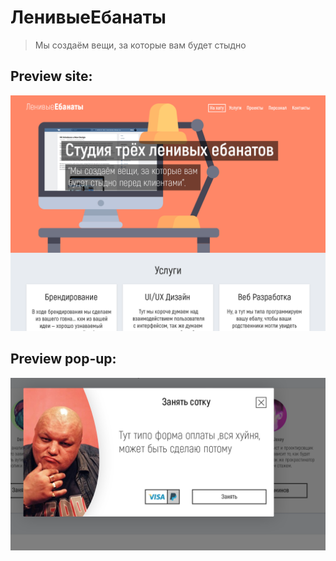 # ЛенивыеЕбанаты

>Мы создаём вещи, за которые вам будет стыдно

## Preview site:

![Alt text](psd/img/lazy-shit.png)

## Preview pop-up:

![Alt text](psd/img/lazy-pop-up_window.png)